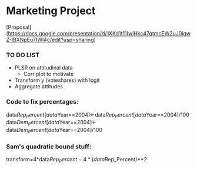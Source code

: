 # Marketing Project

[Proposal] (https://docs.google.com/presentation/d/1XKd1t11IwjHkc47qtmcEW2uJ0lqwZ-IBXNpEu7IWl4c/edit?usp=sharing)

### TO DO LIST
- PLSR on attitudinal data
  - Corr plot to motivate
- Transform y (voteshares) with logit
- Aggregate attitudes


### Code to fix percentages:
data$Rep_Percent[data$Year==2004]<-data$Rep_Percent[data$Year==2004]/100
data$Dem_Percent[data$Year==2004]<-data$Dem_Percent[data$Year==2004]/100

### Sam's quadratic bound stuff:
transform=4*data$Rep_Percent - 4*(data$Rep_Percent)**2
